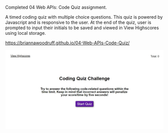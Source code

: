 Completed 04 Web APIs: Code Quiz assignment.

A timed coding quiz with multiple choice questions. This quiz is powered by Javascript and is responsive to the user. At the end of the quiz, user is prompted to input their initials to be saved and viewed in View Highscores using local storage.

https://briannawoodruff.github.io/04-Web-APIs-Code-Quiz/

<img src="assets\images\ScreenCapture-CodeQuiz.jpg" title="Code Quiz">
